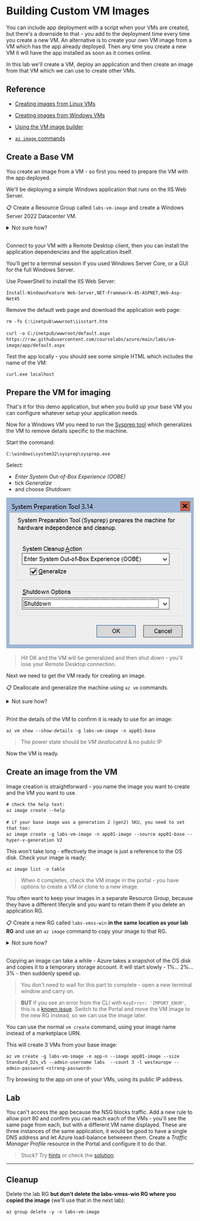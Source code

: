 # Building Custom VM Images

You can include app deployment with a script when your VMs are created, but there's a downside to that - you add to the deployment time every time you create a new VM. An alternative is to create your own VM image from a VM which has the app already deployed. Then any time you create a new VM it will have the app installed as soon as it comes online.

In this lab we'll create a VM, deploy an application and then create an image from that VM which we can use to create other VMs.

## Reference

- [Creating images from Linux VMs](https://docs.microsoft.com/en-gb/azure/virtual-machines/linux/imaging)

- [Creating images from Windows VMs](https://docs.microsoft.com/en-gb/azure/virtual-machines/windows/prepare-for-upload-vhd-image)

- [Using the VM image builder](https://docs.microsoft.com/en-gb/azure/virtual-machines/image-builder-overview?tabs=azure-powershell)

- [`az image` commands](https://learn.microsoft.com/en-us/cli/azure/image?view=azure-cli-latest)


## Create a Base VM

You create an image from a VM - so first you need to prepare the VM with the app deployed.

We'll be deploying a simple Windows application that runs on the IIS Web Server.

📋 Create a Resource Group called `labs-vm-image` and create a Windows Server 2022 Datacenter VM.

<details>
  <summary>Not sure how?</summary>

Create the RG in your preferred location:

```
az group create -n labs-vm-image --tags courselabs=azure --location westeurope
```

Find the SKU for Windows:

```
az vm image list-skus -l westus -p MicrosoftWindowsServer -f WindowsServer -o table
```

Now create the VM with your chosen size, location and SKU:

```
az vm create -l westeurope -g labs-vm-image -n app01-base --image MicrosoftWindowsServer:WindowsServer:2022-datacenter-core-g2:latest --size Standard_D2s_v5 --admin-username labs --public-ip-address-dns-name <your-unique-dns-name> --admin-password <your-strong-password>
```

</details><br/>

Connect to your VM with a Remote Desktop client, then you can install the application dependencies and the application itself.

You'll get to a terminal session if you used Windows Server Core, or a GUI for the full Windows Server.

Use PowerShell to install the IIS Web Server:

```
Install-WindowsFeature Web-Server,NET-Framework-45-ASPNET,Web-Asp-Net45
```

Remove the default web page and download the application web page:

```
rm -fo C:\inetpub\wwwroot\iisstart.htm

curl -o C:/inetpub/wwwroot/default.aspx https://raw.githubusercontent.com/courselabs/azure/main/labs/vm-image/app/default.aspx
```

Test the app locally - you should see some simple HTML which includes the name of the VM:

```
curl.exe localhost
```

## Prepare the VM for imaging

That's it for this demo application, but when you build up your base VM you can configure whatever setup your application needs.

Now for a Windows VM you need to run the [Sysprep tool](https://learn.microsoft.com/en-us/windows-hardware/manufacture/desktop/sysprep--generalize--a-windows-installation?view=windows-11) which generalizes the VM to remove details specific to the machine.

Start the command:

```
C:\windows\system32\sysprep\sysprep.exe
```

Select:

- _Enter System Out-of-Box Experience (OOBE)_
- tick _Generalize_
- and choose _Shutdown_:

![Sysprep screen with options selected](/img/sysprep.png)

> Hit OK and the VM will be generalized and then shut down - you'll lose your Remote Desktop connection.

Next we need to get the VM ready for creating an image. 

📋 Deallocate and generalize the machine using `az vm` commands.

<details>
  <summary>Not sure how?</summary>

Deallocating the machine ensures that it is shut down from Azure's perspective:

```
az vm deallocate -g labs-vm-image -n app01-base
```

We have already generalized the VM with Sysprep, but we need to mark it as generalized in Azure:

```
az vm generalize -g labs-vm-image -n app01-base
```

</details><br/>

Print the details of the VM to confirm it is ready to use for an image:

```
az vm show --show-details -g labs-vm-image -n app01-base
```

> The power state should be _VM deallocated_ & no public IP

Now the VM is ready.

## Create an image from the VM

Image creation is straightforward - you name the image you want to create and the VM you want to use.

```
# check the help text:
az image create --help

# if your base image was a generation 2 (gen2) SKU, you need to set that too:
az image create -g labs-vm-image -n app01-image --source app01-base --hyper-v-generation V2
```

This won't take long - effectively the image is just a reference to the OS disk. Check your image is ready:

```
az image list -o table
```

> When it completes, check the VM image in the portal - you have options to create a VM or clone to a new image.

You often want to keep your images in a separate Resource Group, because they have a different lifecyle and you want to retain them if you delete an application RG.

📋 Create a new RG called `labs-vmss-win` **in the same location as your lab RG** and use an `az image` command to copy your image to that RG.

<details>
  <summary>Not sure how?</summary>

This is just an ordinary RG:

```
az group create -n labs-vmss-win --location westeurope
```

The copy command takes source and target parameters:

```
az image copy --help

az image copy --source-type image --source-resource-group labs-vm-image --source-object-name app01-image  --target-location westeurope --target-resource-group labs-vmss-win
```

</details><br/>

Copying an image can take a while - Azure takes a snapshot of the OS disk and copies it to a temporary storage account. It will start slowly - 1%... 2%... 3% - then suddenly speed up.

> You don't need to wait for this part to complete - open a new terminal window and carry on.

> **BUT** if you see an error from the CLI with `KeyError: 'IMPORT_ENUM'`, this is a [known issue](https://github.com/Azure/azure-cli/issues/24263). Switch to the Portal and move the VM image to the new RG instead, so we can use the image later.

You can use the normal `vm create` command, using your image name instead of a marketplace URN. 

This will create 3 VMs from your base image:

```
az vm create -g labs-vm-image -n app-n --image app01-image --size Standard_D2s_v5 --admin-username labs  --count 3 -l westeurope --admin-password <strong-password>
```

Try browsing to the app on one of your VMs, using its public IP address.

## Lab

You can't access the app because the NSG blocks traffic. Add a new rule to allow port 80 and confirm you can reach each of the VMs - you'll see the same page from each, but with a different VM name displayed. These are three instances of the same application, it would be good to have a single DNS address and let Azure load-balance betweeen them. Create a _Traffic Manager Profile_ resource in the Portal and configure it to do that.

> Stuck? Try [hints](hints.md) or check the [solution](solution.md).

___

## Cleanup

Delete the lab RG **but don't delete the labs-vmss-win RG where you copied the image** (we'll use that in the next lab):

```
az group delete -y -n labs-vm-image
```
